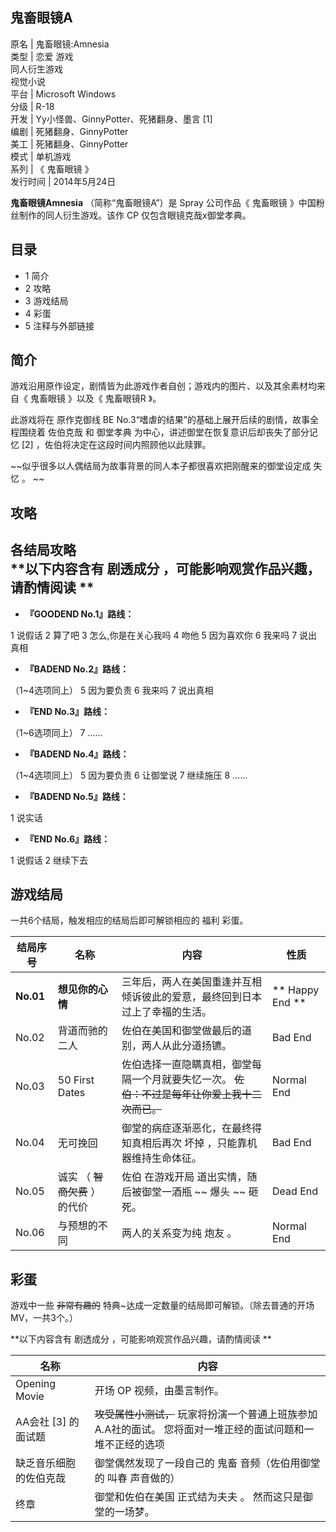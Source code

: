 鬼畜眼镜A  
---  
原名  |  鬼畜眼镜:Amnesia   
类型  |  恋爱  游戏   
同人衍生游戏  
视觉小说  
平台  |  Microsoft Windows   
分级  |  R-18   
开发  |  Yy小怪兽、GinnyPotter、死猪翻身、墨言  [1]   
编剧  |  死猪翻身、GinnyPotter   
美工  |  死猪翻身、GinnyPotter   
模式  |  单机游戏   
系列  |  《  鬼畜眼镜  》   
发行时间  |  2014年5月24日   
  
**鬼畜眼镜Amnesia** （简称“鬼畜眼镜A”）是  Spray  公司作品《  鬼畜眼镜  》中国粉丝制作的同人衍生游戏。该作  CP
仅包含眼镜克哉x御堂孝典。

##  目录

  * 1  简介 
  * 2  攻略 
  * 3  游戏结局 
  * 4  彩蛋 
  * 5  注释与外部链接 

##  简介

游戏沿用原作设定，剧情皆为此游戏作者自创；游戏内的图片、以及其余素材均来自《  鬼畜眼镜  》以及《  鬼畜眼镜R  》。

此游戏将在  原作克御线  BE No.3“嗜虐的结果”的基础上展开后续的剧情，故事全程围绕着  佐伯克哉  和  御堂孝典
为中心，讲述御堂在恢复意识后却丧失了部分记忆  [2]  ，佐伯将决定在这段时间内照顾他以此赎罪。

~~似乎很多以人偶结局为故事背景的同人本子都很喜欢把刚醒来的御堂设定成 失忆  。 ~~

##  攻略

各结局攻略  
**以下内容含有 剧透成分  ，可能影响观赏作品兴趣，请酌情阅读 **  
---  
  
  * **『GOODEND No.1』路线：**

1 说假话  2 算了吧  3 怎么,你是在关心我吗  4 吻他  5 因为喜欢你  6 我来吗  7 说出真相

  * **『BADEND No.2』路线：**

（1~4选项同上）  5 因为要负责  6 我来吗  7 说出真相

  * **『END No.3』路线：**

（1~6选项同上）  7 ......

  * **『BADEND No.4』路线：**

（1~4选项同上）  5 因为要负责  6 让御堂说  7 继续施压  8 ......

  * **『BADEND No.5』路线：**

1 说实话

  * **『END No.6』路线：**

1 说假话  2 继续下去  
  
##  游戏结局

一共6个结局，触发相应的结局后即可解锁相应的  福利  彩蛋。

结局序号  |  名称  |  内容  |  性质   
---|---|---|---  
**No.01** |  **想见你的心情** |  三年后，两人在美国重逢并互相倾诉彼此的爱意，最终回到日本过上了幸福的生活。  |  ** Happy End  **  
No.02  |  背道而驰的二人  |  佐伯在美国和御堂做最后的道别，两人从此分道扬镳。  |  Bad End   
No.03  |  50 First Dates  |  佐伯选择一直隐瞒真相，御堂每隔一个月就要失忆一次。 ~~佐伯：不过是每年让你爱上我十二次而已。~~ |  Normal End   
No.04  |  无可挽回  |  御堂的病症逐渐恶化，在最终得知真相后再次  坏掉  ，只能靠机器维持生命体征。  |  Bad End   
No.05  |  诚实  （  ~~智商欠费~~ ）  的代价  |  佐伯  在游戏开局  道出实情，随后被御堂一酒瓶 ~~ 爆头  ~~ 砸死。  |  Dead End   
No.06  |  与预想的不同  |  两人的关系变为纯  炮友  。  |  Normal End   
  
##  彩蛋

游戏中一些 ~~非常有趣的~~ 特典~达成一定数量的结局即可解锁。（除去普通的开场MV，一共3个。）

**以下内容含有 剧透成分  ，可能影响观赏作品兴趣，请酌情阅读 **

名称  |  内容   
---|---  
Opening Movie  |  开场  OP  视频，由墨言制作。   
AA会社  [3]  的面试题  |  ~~攻受属性小测试，~~ 玩家将扮演一个普通上班族参加A.A社的面试。  您将面对一堆正经的面试问题和一堆不正经的选项   
缺乏音乐细胞的佐伯克哉  |  御堂偶然发现了一段自己的  鬼畜  音频（佐伯用御堂的  叫春  声音做的）   
终章  |  御堂和佐伯在美国  正式结为夫夫  。  然而这只是御堂的一场梦。   
  
  